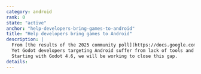 ```yaml
---
category: android
rank: 0
state: "active"
anchor: "help-developers-bring-games-to-android"
title: "Help developers bring games to Android"
description: |
  From [the results of the 2025 community poll](https://docs.google.com/forms/d/e/1FAIpQLScKWGJoLEeNW1qrsDfZRfk7gHultapacH5ZhQmo9XRZADW1IQ/viewanalytics), Android is the fifth most targeted platform (34.4%) and is the third largest source of revenue. 
  Yet Godot developers targeting Android suffer from lack of tools and plugins to allow them to properly integrate with the ecosystem and monetize their efforts. 
  Starting with Godot 4.6, we will be working to close this gap.
details:
---
```

